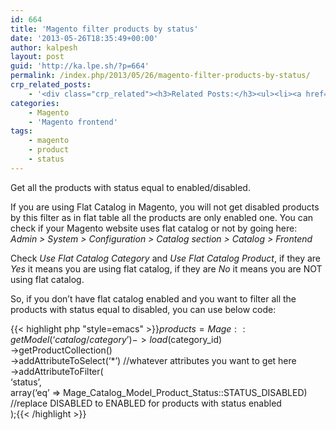 ```yaml
---
id: 664
title: 'Magento filter products by status'
date: '2013-05-26T18:35:49+00:00'
author: kalpesh
layout: post
guid: 'http://ka.lpe.sh/?p=664'
permalink: /index.php/2013/05/26/magento-filter-products-by-status/
crp_related_posts:
    - '<div class="crp_related"><h3>Related Posts:</h3><ul><li><a href="http://ka.lpe.sh/2012/10/18/magento-get-most-popular-products-in-a-category/"     class="crp_title">Magento Get most popular products in a category</a></li><li><a href="http://ka.lpe.sh/2013/04/25/magento-special-price-products-page/"     class="crp_title">Magento Special price products page</a></li><li><a href="http://ka.lpe.sh/2013/05/10/magento-get-products-by-attribute-set/"     class="crp_title">Magento get products by attribute set id or name</a></li><li><a href="http://ka.lpe.sh/2013/05/26/magento-performace-optimization-catalog-url-rewrite-management/"     class="crp_title">Magento performace optimization, Catalog URL Rewrite Management</a></li><li><a href="http://ka.lpe.sh/2013/02/26/magento-cant-see-product-images-in-category-page/"     class="crp_title">Magento: Can&#8217;t see product images in category page</a></li></ul></div>'
categories:
    - Magento
    - 'Magento frontend'
tags:
    - magento
    - product
    - status
---
```


Get all the products with status equal to enabled/disabled.

If you are using Flat Catalog in Magento, you will not get disabled products by this filter as in flat table all the products are only enabled one. You can check if your Magento website uses flat catalog or not by going here:  
*Admin > System > Configuration > Catalog section > Catalog > Frontend*

Check *Use Flat Catalog Category* and *Use Flat Catalog Product*, if they are *Yes* it means you are using flat catalog, if they are *No* it means you are NOT using flat catalog.

So, if you don’t have flat catalog enabled and you want to filter all the products with status equal to disabled, you can use below code:

{{< highlight php "style=emacs" >}}$products = Mage::getModel(‘catalog/category’)->load($category_id)  
->getProductCollection()  
->addAttributeToSelect(‘*’) //whatever attributes you want to get here  
->addAttributeToFilter(  
 ‘status’,  
 array(‘eq’ => Mage_Catalog_Model_Product_Status::STATUS_DISABLED)  
 //replace DISABLED to ENABLED for products with status enabled  
);{{< /highlight >}}
